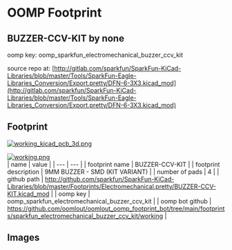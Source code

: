 # OOMP Footprint  
## BUZZER-CCV-KIT  by none  
  
oomp key: oomp_sparkfun_electromechanical_buzzer_ccv_kit  
  
source repo at: [http://gitlab.com/sparkfun/SparkFun-KiCad-Libraries/blob/master/Tools/SparkFun-Eagle-Libraries_Conversion/Export.pretty/DFN-6-3X3.kicad_mod](http://gitlab.com/sparkfun/SparkFun-KiCad-Libraries/blob/master/Tools/SparkFun-Eagle-Libraries_Conversion/Export.pretty/DFN-6-3X3.kicad_mod)  
## Footprint  
  
[![working_kicad_pcb_3d.png](working_kicad_pcb_3d_600.png)](working_kicad_pcb_3d.png)  
  
[![working.png](working_600.png)](working.png)  
| name | value | 
| --- | --- | 
| footprint name | BUZZER-CCV-KIT | 
| footprint description | 9MM BUZZER - SMD (KIT VARIANT) | 
| number of pads | 4 | 
| github path | http://github.com/sparkfun/SparkFun-KiCad-Libraries/blob/master/Footprints/Electromechanical.pretty/BUZZER-CCV-KIT.kicad_mod | 
| oomp key | oomp_sparkfun_electromechanical_buzzer_ccv_kit | 
| oomp bot github | https://github.com/oomlout/oomlout_oomp_footprint_bot/tree/main/footprints/sparkfun_electromechanical_buzzer_ccv_kit/working | 
## Images  
